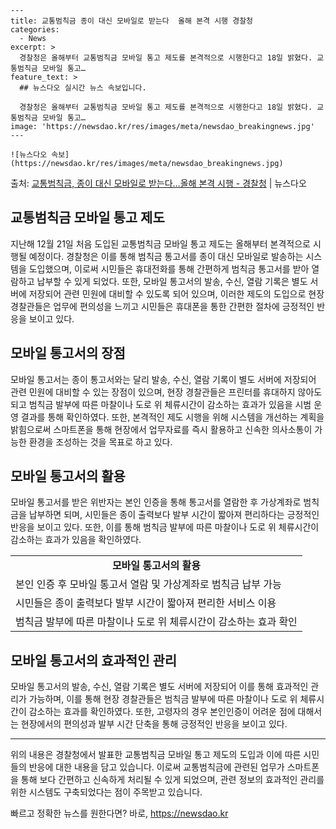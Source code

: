     ---
    title: 교통범칙금 종이 대신 모바일로 받는다  올해 본격 시행 경찰청
    categories:
      - News
    excerpt: >
      경찰청은 올해부터 교통범칙금 모바일 통고 제도를 본격적으로 시행한다고 18일 밝혔다. 교통범칙금 모바일 통고…
    feature_text: >
      ## 뉴스다오 실시간 뉴스 속보입니다.
    
      경찰청은 올해부터 교통범칙금 모바일 통고 제도를 본격적으로 시행한다고 18일 밝혔다. 교통범칙금 모바일 통고…
    image: 'https://newsdao.kr/res/images/meta/newsdao_breakingnews.jpg'
    ---
    
    ![뉴스다오 속보](https://newsdao.kr/res/images/meta/newsdao_breakingnews.jpg)

<p>출처: <a href="https://newsdao.kr/3027" rel="dofollow">교통범칙금, 종이 대신 모바일로 받는다…올해 본격 시행 - 경찰청</a> | 뉴스다오</p>

<h2 data-ke-size="size26">교통범칙금 모바일 통고 제도</h2>
<p data-ke-size="size16">지난해 12월 21일 처음 도입된 교통범칙금 모바일 통고 제도는 올해부터 본격적으로 시행될 예정이다. 경찰청은 이를 통해 범칙금 통고서를 종이 대신 모바일로 발송하는 시스템을 도입했으며, 이로써 시민들은 휴대전화를 통해 간편하게 범칙금 통고서를 받아 열람하고 납부할 수 있게 되었다. 또한, 모바일 통고서의 발송, 수신, 열람 기록은 별도 서버에 저장되어 관련 민원에 대비할 수 있도록 되어 있으며, 이러한 제도의 도입으로 현장 경찰관들은 업무에 편의성을 느끼고 시민들은 휴대폰을 통한 간편한 절차에 긍정적인 반응을 보이고 있다.</p>

<h2 data-ke-size="size26">모바일 통고서의 장점</h2>
<p data-ke-size="size16">모바일 통고서는 종이 통고서와는 달리 발송, 수신, 열람 기록이 별도 서버에 저장되어 관련 민원에 대비할 수 있는 장점이 있으며, 현장 경찰관들은 프린터를 휴대하지 않아도 되고 범칙금 발부에 따른 마찰이나 도로 위 체류시간이 감소하는 효과가 있음을 시범 운영 결과를 통해 확인하였다. 또한, 본격적인 제도 시행을 위해 시스템을 개선하는 계획을 밝힘으로써 스마트폰을 통해 현장에서 업무자료를 즉시 활용하고 신속한 의사소통이 가능한 환경을 조성하는 것을 목표로 하고 있다.</p>

<h2 data-ke-size="size26">모바일 통고서의 활용</h2>
<p data-ke-size="size16">모바일 통고서를 받은 위반자는 본인 인증을 통해 통고서를 열람한 후 가상계좌로 범칙금을 납부하면 되며, 시민들은 종이 출력보다 발부 시간이 짧아져 편리하다는 긍정적인 반응을 보이고 있다. 또한, 이를 통해 범칙금 발부에 따른 마찰이나 도로 위 체류시간이 감소하는 효과가 있음을 확인하였다.</p>

<table>
	<tr>
		<td style="text-align: center; height: 17px;"><b>모바일 통고서의 활용</b></td>
	</tr>
	<tr>
		<td style="text-align: left; height: 17px;">본인 인증 후 모바일 통고서 열람 및 가상계좌로 범칙금 납부 가능</td>
	</tr>
	<tr>
		<td style="text-align: left; height: 17px;">시민들은 종이 출력보다 발부 시간이 짧아져 편리한 서비스 이용</td>
	</tr>
	<tr>
		<td style="text-align: left; height: 17px;">범칙금 발부에 따른 마찰이나 도로 위 체류시간이 감소하는 효과 확인</td>
	</tr>
</table>

<h2 data-ke-size="size26">모바일 통고서의 효과적인 관리</h2>
<p data-ke-size="size16">모바일 통고서의 발송, 수신, 열람 기록은 별도 서버에 저장되어 이를 통해 효과적인 관리가 가능하며, 이를 통해 현장 경찰관들은 범칙금 발부에 따른 마찰이나 도로 위 체류시간이 감소하는 효과를 확인하였다. 또한, 고령자의 경우 본인인증이 어려운 점에 대해서는 현장에서의 편의성과 발부 시간 단축을 통해 긍정적인 반응을 보이고 있다.</p>

<hr>
<p data-ke-size="size16">위의 내용은 경찰청에서 발표한 교통범칙금 모바일 통고 제도의 도입과 이에 따른 시민들의 반응에 대한 내용을 담고 있습니다. 이로써 교통범칙금에 관련된 업무가 스마트폰을 통해 보다 간편하고 신속하게 처리될 수 있게 되었으며, 관련 정보의 효과적인 관리를 위한 시스템도 구축되었다는 점이 주목받고 있습니다.</p> 

빠르고 정확한 뉴스를 원한다면? 바로, <a href="https://newsdao.kr" rel="dofollow">https://newsdao.kr</a>


    
